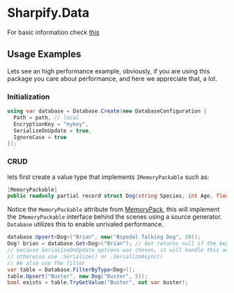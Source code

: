 # Sharpify.Data

For basic information check [this](https://github.com/dusrdev/Sharpify/blob/main/Sharpify.Data/README.md)

## Usage Examples

Lets see an high performance example, obviously, if you are using this package you care about performance, and here we appreciate that, a lot.

### Initialization

```csharp
using var database = Database.Create(new DatabaseConfiguration {
  Path = path, // local
  EncryptionKey = "mykey",
  SerializeOnUpdate = true,
  IgnoreCase = true
});
```

### CRUD

lets first create a value type that implements `IMemoryPackable` such as:

```csharp
[MemoryPackable]
public readonly partial record struct Dog(string Species, int Age, float Weight);
```

Notice the `MemoryPackable` attribute from [MemoryPack](https://github.com/Cysharp/MemoryPack), this will implement the `IMemoryPackable` interface behind the scenes using a source generator. `Database` utilizes this to enable unrivaled performance.

```csharp
database.Upsert<Dog>("Brian", new("Bipedal Talking Dog", 20));
Dog? brian = database.Get<Dog>("Brian"); // Get returns null if the key doesn't exist
// because SerializeOnUpdate options was chosen, it will handle this automatically
// otherwise use .Serialize() or .SerializeAsync()
// We also use the filter
var table = Database.FilterByType<Dog>();
table.Upsert("Buster", new Dog("Buster", 5));
bool exists = table.TryGetValue("Buster", out var buster);
```
